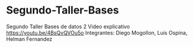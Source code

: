 # Segundo-Taller-Bases
Segundo Taller Bases de datos 2
Video explicativo https://youtu.be/4BsQvQVOu5o
Integrantes: Diego Mogollon, Luis Ospina, Helman Fernandez
